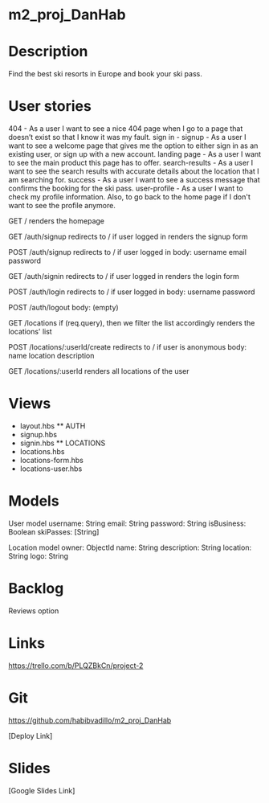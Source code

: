 # m2_proj_DanHab

# Description

Find the best ski resorts in Europe and book your ski pass.

# User stories

404 - As a user I want to see a nice 404 page when I go to a page that doesn’t exist so that I know it was my fault.
sign in - signup - As a user I want to see a welcome page that gives me the option to either sign in as an existing user, or sign up with a new account.
landing page - As a user I want to see the main product this page has to offer.
search-results - As a user I want to see the search results with accurate details about the location that I am searching for.
success - As a user I want to see a success message that confirms the booking for the ski pass.
user-profile - As a user I want to check my profile information. Also, to go back to the home page if I don't want to see the profile anymore.

GET /
renders the homepage

GET /auth/signup
redirects to / if user logged in
renders the signup form

POST /auth/signup
redirects to / if user logged in
body:
username
email
password

GET /auth/signin
redirects to / if user logged in
renders the login form

POST /auth/login
redirects to / if user logged in
body:
username
password

POST /auth/logout
body: (empty)

GET /locations
if (req.query), then we filter the list accordingly
renders the locations' list

POST /locations/:userId/create
redirects to / if user is anonymous
body:
name
location
description

GET /locations/:userId
renders all locations of the user

# Views

- layout.hbs
  \*\* AUTH
- signup.hbs
- signin.hbs
  \*\* LOCATIONS
- locations.hbs
- locations-form.hbs
- locations-user.hbs

# Models

User model
username: String
email: String
password: String
isBusiness: Boolean
skiPasses: [String]

Location model
owner: ObjectId<User>
name: String
description: String
location: String
logo: String

# Backlog

Reviews option

# Links

https://trello.com/b/PLQZBkCn/project-2

# Git

https://github.com/habibvadillo/m2_proj_DanHab

[Deploy Link]

# Slides

[Google Slides Link]
